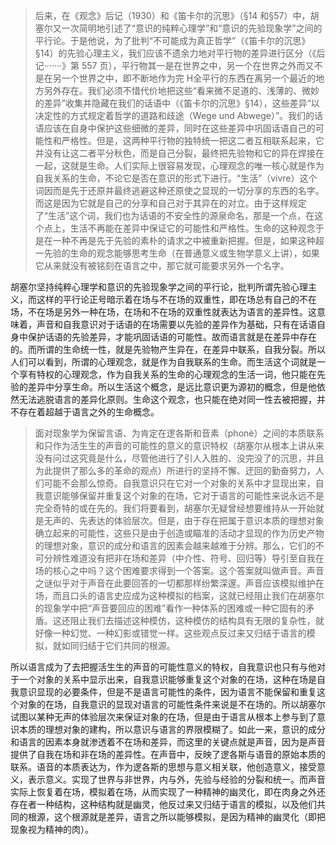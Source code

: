 <blockquote data-pid="Zr7Uw__a">后来，在《观念》后记（1930）和《笛卡尔的沉思》（§14 和§57）中，胡塞尔又一次简明地引述了“意识的纯粹心理学”和“意识的先验现象学”之间的平行论。于是他说，为了批判“不可能成为真正哲学”（《笛卡尔的沉思》§14）的先验心理主义，我们应该不遗余力地对平行物的差异进行区分（《后记·······》第 557 页），平行物其一是在世界之中，另一个在世界之外而又不是在另一个世界之中，即不断地作为完 H全平行的东西在离另一个最近的地方另外存在。我们必须不惜代价地把这些“看来微不足道的、浅薄的、微妙的差异”收集并隐藏在我们的话语中（《笛卡尔的沉思》§14），这些差异“以决定性的方式规定着哲学的道路和歧途（Wege und Abwege）”。我们的话语应该在自身中保护这些细微的差异，同时在这些差异中巩固话语自己的可能性和严格性。但是，这两种平行物的独特统一把这二者互相联系起来，它并没有让这二者平分秋色，而是自己分裂，最终把先验物和它的异在焊接在一起，这就是生命。人们实际上很容易发现，心理观念的唯一核心就是作为自我关系的生命，不论它是否在意识的形式下进行。“生活”（vivre）这个词因而是先于还原并最终逃避这种还原使之显现的一切分享的东西的名字。而这是因为它就是自己的分享和自己对于其异在的对立。由于这样规定了“生活”这个词，我们也为话语的不安全性的源泉命名，那是一个点，在这个点上，生活不再能在差异中保证它的可能性和严格性。生命的这种观念于是在一种不再是先于先验的素朴的请求之中被重新把握。但是，如果这种超一先验的生命的观念能够思考生命（在普通意义或生物学意义上讲），如果它从来就没有被铭刻在语言之中，那它就可能要求另外一个名字。</blockquote><p data-pid="wwpT6JCx">胡塞尔坚持纯粹心理学和意识的先验现象学之间的平行论，批判所谓先验心理主义，而这样的平行论正号暗示着在场与不在场的双重性，即在场总有自己的不在场，不在场是另外一种在场，在场和不在场的双重性就表达为语言的差异性。这意味着，声音和自我意识对于话语的在场需要以先验的差异作为基础，只有在话语自身中保护话语的先验差异，才能巩固话语的可能性。故而语言就是在差异中存在的。而所谓的生命统一性，就是先验物产生异在，在差异中联系，自我分裂。所以人们可以看到，所谓的心理观念，就是作为自我联系的生命。而生活这个词就是一个享有特权的心理观念，作为自我关系的生命的心理观念的生活一词，他只能在先验的差异中分享生命。所以生活这个概念，是远比意识更为源初的概念，但是他依然无法逃脱语言的差异化原则。生命这个观念，也只能在绝对同一性去被把握，并不存在着超越于语言之外的生命概念。</p><blockquote data-pid="7Z5-T331">面对现象学为保留言语、为肯定在逻各斯和音素（phonè）之间的本质联系和只作为活生生的声音的可能性的意义的意识特权（胡塞尔从根本上讲从来没有问过这究竟是什么，尽管他进行了引人入胜的、没完没了的沉思，并且为此提供了那么多的革命的观点）所进行的坚持不懈、迂回的勤奋努力，人们可能不会那么惊奇。自我意识只在它对一个对象的关系中才显现出来，自我意识能够保留并重复这个对象的在场，它对于语言的可能性来说永远不是完全奇特的或在先的。我们将要看到，胡塞尔无疑曾经想要维持从一开始就是无声的、先表达的体验层次。但是，由于存在把属于意识本质的理想对象确立起来的可能性，这些只是由于创造或瞄准的活动才显现的作为历史产物的理想对象，意识的成分和语言的因素会越来越难于分辨。那么，它们的不可分辨性难道没有把非在场和差异（中介性、符号、回归等）导引至自我在场的核心之中吗？这个困难要求得到一个答案。这个答案就叫做声音。声音之谜似乎对于声音在此要回答的一切都那样纷繁深邃。声音应该模拟维护在场，而且口头的语言史应成为这种模拟的档案，这就已经阻止我们在胡塞尔的现象学中把“声音要回应的困难”看作一种体系的困难或一种它固有的矛盾。这还阻止我们去描述这种模仿，这种模仿的结构具有无限的复杂性，就好像一种幻觉、一种幻影或错觉一样。这些观点反过来又归结于语言的模拟，就如同归结于它们共同的根源。</blockquote><p data-pid="T1z3Pi_g">所以语言成为了去把握活生生的声音的可能性意义的特权，自我意识也只有与他对于一个对象的关系中显示出来，自我意识能够重复这个对象的在场，这种在场是自我意识显现的必要条件，但是不是语言可能性的条件，因为语言不能保留和重复这个对象的在场，自我意识的显现对语言的可能性条件来说是不在场的。所以胡塞尔试图以某种无声的体验层次来保证对象的在场，但是由于语言从根本上参与到了意识本质的理想对象的建构，所以意识与语言的界限模糊了。如此一来，意识的成分和语言的因素本身就渗透着不在场和差异，而这里的关键点就是声音，因为是声音提供了自我在场和非在场的差异性。在声音中，反映了逻各斯与语音的原始本质的联系。语音的本质表达为，作为逻各斯的思想与意义相关联，他创造意义，接受意义，表示意义。实现了世界与非世界，内与外，先验与经验的分裂和统一。而声音实际上恢复着在场，模拟着在场，从而实现了一种精神的幽灵化，即在肉身之外还存在者一种结构，这种结构就是幽灵，他反过来又归结于语言的模拟，以及他们共同的根源，这个根源就是差异，语言之所以能够模拟，是因为精神的幽灵化（即把现象视为精神的肉）。</p><p></p><p></p>
